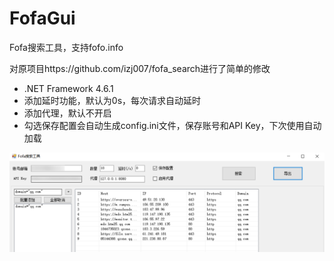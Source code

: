 # FofaGui
Fofa搜索工具，支持fofo.info

对原项目https://github.com/izj007/fofa_search进行了简单的修改

- .NET Framework 4.6.1
- 添加延时功能，默认为0s，每次请求自动延时
- 添加代理，默认不开启
- 勾选保存配置会自动生成config.ini文件，保存账号和API Key，下次使用自动加载

![1](./images/1.png)

